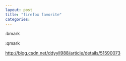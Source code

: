 ```yaml
---
layout: post
title: "firefox favorite"
categories: 
---
```


:bmark

:qmark

http://blog.csdn.net/ddyyll988/article/details/51590073
